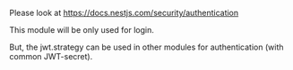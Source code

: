 Please look at https://docs.nestjs.com/security/authentication

This module will be only used for login.

But, the jwt.strategy can be used in other modules for authentication (with common JWT-secret).